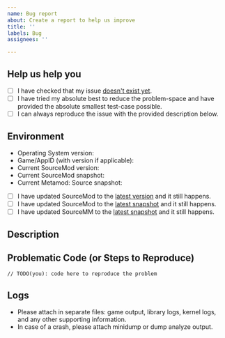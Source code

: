 ```yaml
---
name: Bug report
about: Create a report to help us improve
title: ''
labels: Bug
assignees: ''

---
```


## Help us help you
  - [ ] I have checked that my issue [doesn't exist yet](https://github.com/alliedmodders/sourcemod/issues).
  - [ ] I have tried my absolute best to reduce the problem-space and have provided the absolute smallest test-case possible.
  - [ ] I can always reproduce the issue with the provided description below.

## Environment
  * Operating System version: 
  * Game/AppID (with version if applicable): 
  * Current SourceMod version: 
  * Current SourceMod snapshot: 
  * Current Metamod: Source snapshot:
  - [ ] I have updated SourceMod to the [latest version](https://www.sourcemod.net/downloads.php) and it still happens.
  - [ ] I have updated SourceMod to the [latest snapshot](https://www.sourcemod.net/downloads.php?branch=dev) and it still happens.
  - [ ] I have updated SourceMM to the [latest snapshot](https://sourcemm.net/downloads.php?branch=dev) and it still happens.

## Description


## Problematic Code (or Steps to Reproduce)
  ```
  // TODO(you): code here to reproduce the problem
  ```

## Logs
* Please attach in separate files: game output, library logs, kernel logs, and any other supporting information.
* In case of a crash, please attach minidump or dump analyze output.
